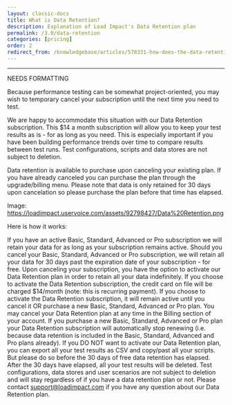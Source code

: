 ```yaml
---
layout: classic-docs
title: What is Data Retention?
description: Explanation of Load Impact's Data Retention plan
permalink: /3.0/data-retention
categories: [pricing]
order: 2
redirect_from: /knowledgebase/articles/578331-how-does-the-data-retention-subscription-work
---
```


***

NEEDS FORMATTING

Because performance testing can be somewhat project-oriented, you may wish to temporary cancel your subscription until the next time you need to test.

We are happy to accommodate this situation with our Data Retention subscription. This $14 a month subscription will allow you to keep your test results as is - for as long as you need.  This is especially important if you have been building performance trends over time to compare results between test runs. Test configurations, scripts and data stores are not subject to deletion.

Data retention is available to purchase upon canceling your existing plan.  If you have already canceled you can purchase the plan through the upgrade/billing menu.  Please note that data is only retained for 30 days upon cancelation so please purchase the plan before that time has elapsed.


Image: https://loadimpact.uservoice.com/assets/92798427/Data%20Retention.png




Here is how it works:

If you have an active Basic, Standard, Advanced or Pro subscription we will retain your data for as long as your subscription remains active.
Should you cancel your Basic, Standard, Advanced or Pro subscription, we will retain all your data for 30 days past the expiration date of your subscription - for free.
Upon canceling your subscription, you have the option to activate our Data Retention plan in order to retain all your data indefinitely.
If you choose to activate the Data Retention subscription, the credit card on file will be charged $14/month (note: this is recurring payment).
If you choose to activate the Data Retention subscription, it will remain active until you cancel it OR purchase a new Basic, Standard, Advanced or Pro plan. You may cancel your Data Retention plan at any time in the Billing section of your account. If you purchase a new Basic, Standard, Advanced or Pro plan your Data Retention subscription will automatically stop renewing (i.e. because data retention is included in the Basic, Standard, Advanced and Pro plans already).
If you DO NOT want to activate our Data Retention plan, you can export all your test results as CSV and copy/past all your scripts. But please do so before the 30 days of free data retention has elapsed. After the 30 days have elapsed, all your test results will be deleted.
Test configurations, data stores and user scenarios are not subject to deletion and will stay regardless of if you have a data retention plan or not.
Please contact support@loadimpact.com if you have any question about our Data Retention plan.
